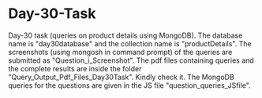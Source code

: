 # Day-30-Task
Day-30 task (queries on product details using MongoDB).
The database name is "day30database" and the collection name is "productDetails". The screenshots (using mongosh in command prompt) of the queries are submitted as "Question_i_Screenshot". The pdf files containing queries and the complete results are inside the folder "Query_Output_Pdf_Files_Day30Task". Kindly check it.
The MongoDB queries for the questions are given in the JS file "question_queries_JSfile".

